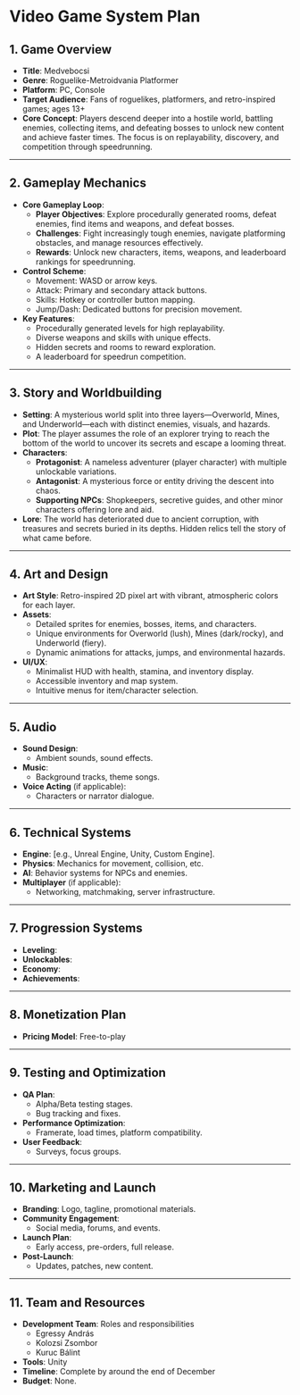 # **Video Game System Plan**

## **1. Game Overview**
- **Title**:  Medvebocsi
- **Genre**: Roguelike-Metroidvania Platformer
- **Platform**: PC, Console
- **Target Audience**: Fans of roguelikes, platformers, and retro-inspired games; ages 13+
- **Core Concept**: Players descend deeper into a hostile world, battling enemies, collecting items, and defeating bosses to unlock new content and achieve faster times. The focus is on replayability, discovery, and competition through speedrunning.

---

## **2. Gameplay Mechanics**
- **Core Gameplay Loop**:
  - **Player Objectives**: Explore procedurally generated rooms, defeat enemies, find items and weapons, and defeat bosses.
  - **Challenges**: Fight increasingly tough enemies, navigate platforming obstacles, and manage resources effectively.
  - **Rewards**: Unlock new characters, items, weapons, and leaderboard rankings for speedrunning.
- **Control Scheme**:
  - Movement: WASD or arrow keys.
  - Attack: Primary and secondary attack buttons.
  - Skills: Hotkey or controller button mapping.
  - Jump/Dash: Dedicated buttons for precision movement.
- **Key Features**:
  - Procedurally generated levels for high replayability.
  - Diverse weapons and skills with unique effects.
  - Hidden secrets and rooms to reward exploration.
  - A leaderboard for speedrun competition.

---

## **3. Story and Worldbuilding**
- **Setting**: A mysterious world split into three layers—Overworld, Mines, and Underworld—each with distinct enemies, visuals, and hazards.
- **Plot**: The player assumes the role of an explorer trying to reach the bottom of the world to uncover its secrets and escape a looming threat.
- **Characters**:
  - **Protagonist**: A nameless adventurer (player character) with multiple unlockable variations.
  - **Antagonist**: A mysterious force or entity driving the descent into chaos.
  - **Supporting NPCs**: Shopkeepers, secretive guides, and other minor characters offering lore and aid.
- **Lore**: The world has deteriorated due to ancient corruption, with treasures and secrets buried in its depths. Hidden relics tell the story of what came before.


---

## **4. Art and Design**
- **Art Style**: Retro-inspired 2D pixel art with vibrant, atmospheric colors for each layer.
- **Assets**:
  - Detailed sprites for enemies, bosses, items, and characters.
  - Unique environments for Overworld (lush), Mines (dark/rocky), and Underworld (fiery).
  - Dynamic animations for attacks, jumps, and environmental hazards.
- **UI/UX**:
  - Minimalist HUD with health, stamina, and inventory display.
  - Accessible inventory and map system.
  - Intuitive menus for item/character selection.

---

## **5. Audio**
- **Sound Design**:
  - Ambient sounds, sound effects.
- **Music**:
  - Background tracks, theme songs.
- **Voice Acting** (if applicable):
  - Characters or narrator dialogue.

---

## **6. Technical Systems**
- **Engine**: [e.g., Unreal Engine, Unity, Custom Engine].
- **Physics**: Mechanics for movement, collision, etc.
- **AI**: Behavior systems for NPCs and enemies.
- **Multiplayer** (if applicable):
  - Networking, matchmaking, server infrastructure.

---

## **7. Progression Systems**
- **Leveling**:
- **Unlockables**: 
- **Economy**:
- **Achievements**:

---

## **8. Monetization Plan**
- **Pricing Model**: Free-to-play

---

## **9. Testing and Optimization**
- **QA Plan**:
  - Alpha/Beta testing stages.
  - Bug tracking and fixes.
- **Performance Optimization**:
  - Framerate, load times, platform compatibility.
- **User Feedback**:
  - Surveys, focus groups.

---

## **10. Marketing and Launch**
- **Branding**: Logo, tagline, promotional materials.
- **Community Engagement**:
  - Social media, forums, and events.
- **Launch Plan**:
  - Early access, pre-orders, full release.
- **Post-Launch**:
  - Updates, patches, new content.

---

## **11. Team and Resources**
- **Development Team**: Roles and responsibilities
  -  Egressy András
  -  Kolozsi Zsombor
  -  Kuruc Bálint
- **Tools**: Unity
- **Timeline**: Complete by around the end of December
- **Budget**: None.
